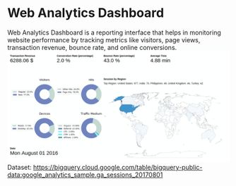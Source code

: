 # Web Analytics Dashboard
Web Analytics Dashboard is a reporting interface that helps in monitoring website performance by tracking metrics like visitors, page views, transaction revenue, bounce rate, and online conversions.          
![Web Analytics Dashboard](https://github.com/Pahulpreet86/Web_Analytics_Dashboard/blob/master/web_analytics_dashboard.gif)   
Dataset: https://bigquery.cloud.google.com/table/bigquery-public-data:google_analytics_sample.ga_sessions_20170801
